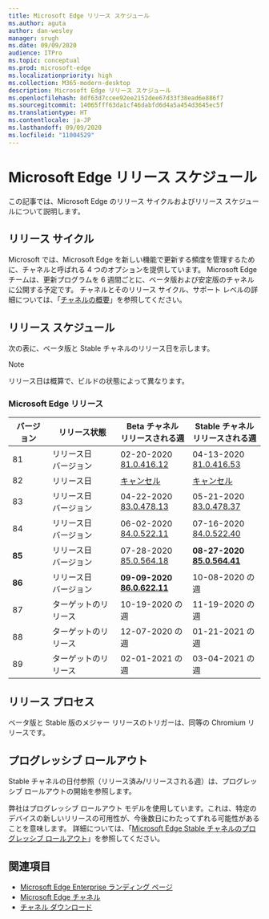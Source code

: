 ```yaml
---
title: Microsoft Edge リリース スケジュール
ms.author: aguta
author: dan-wesley
manager: srugh
ms.date: 09/09/2020
audience: ITPro
ms.topic: conceptual
ms.prod: microsoft-edge
ms.localizationpriority: high
ms.collection: M365-modern-desktop
description: Microsoft Edge リリース スケジュール
ms.openlocfilehash: 8df63d7ccee92ee2152dee67d33f38ead6e886f7
ms.sourcegitcommit: 14065fff63da1cf46dabfd6d4a5a454d3645ec5f
ms.translationtype: HT
ms.contentlocale: ja-JP
ms.lasthandoff: 09/09/2020
ms.locfileid: "11004529"
---
```

# Microsoft Edge リリース スケジュール

この記事では、Microsoft Edge のリリース サイクルおよびリリース スケジュールについて説明します。

## リリース サイクル

Microsoft では、Microsoft Edge を新しい機能で更新する頻度を管理するために、チャネルと呼ばれる 4 つのオプションを提供しています。 Microsoft Edge チームは、更新プログラムを 6 週間ごとに、ベータ版および安定版のチャネルに公開する予定です。 チャネルとそのリリース サイクル、サポート レベルの詳細については、「[チャネルの概要](https://docs.microsoft.com/DeployEdge/microsoft-edge-channels#channel-overview)」を参照してください。

## リリース スケジュール

次の表に、ベータ版と Stable チャネルのリリース日を示します。

> [!NOTE]
> リリース日は概算で、ビルドの状態によって異なります。

### Microsoft Edge リリース

| バージョン | リリース状態 | Beta チャネル<br>リリースされる週 | Stable チャネル<br>リリースされる週 |
|---------|-----|------|--------|
| 81 | リリース日<br>バージョン | 02-20-2020<br>[81.0.416.12](https://docs.microsoft.com/DeployEdge/microsoft-edge-relnote-beta-channel#version-81041612-february-20) | 04-13-2020<br>[81.0.416.53](https://docs.microsoft.com/DeployEdge/microsoft-edge-relnote-stable-channel#version-81041653-april-13) |
| 82 | リリース日 | [キャンセル](https://blogs.windows.com/msedgedev/2020/03/20/update-stable-channel-releases/) | [キャンセル](https://blogs.windows.com/msedgedev/2020/03/20/update-stable-channel-releases/) |
| 83 | リリース日<br>バージョン | 04-22-2020<br>[83.0.478.13](https://docs.microsoft.com/DeployEdge/microsoft-edge-relnote-beta-channel#version-83047813-april-22) | 05-21-2020<br> [83.0.478.37](https://docs.microsoft.com/DeployEdge/microsoft-edge-relnote-stable-channel#version-83047837-may-21) |
| 84 | リリース日<br>バージョン | 06-02-2020<br>[84.0.522.11](https://docs.microsoft.com/DeployEdge/microsoft-edge-relnote-beta-channel#version-84052211-june-2) | 07-16-2020<br> [84.0.522.40](https://docs.microsoft.com/DeployEdge/microsoft-edge-relnote-stable-channel#version-84052240-july-16) |
| **85** | リリース日<br>バージョン | 07-28-2020<br>[85.0.564.18](https://docs.microsoft.com/DeployEdge/microsoft-edge-relnote-beta-channel#version-85056418-july-28)  | **08-27-2020**<br>**[85.0.564.41](https://docs.microsoft.com/DeployEdge/microsoft-edge-relnote-stable-channel#version-85056441-august-27)** |
| **86** | リリース日<br>バージョン | **09-09-2020**<br>**[86.0.622.11](https://docs.microsoft.com/DeployEdge/microsoft-edge-relnote-beta-channel#version-86062211-september-9)** | 10-08-2020 の週 |
| 87 | ターゲットのリリース | 10-19-2020 の週 | 11-19-2020 の週 |
| 88 | ターゲットのリリース | 12-07-2020 の週 | 01-21-2021 の週 |
| 89 | ターゲットのリリース | 02-01-2021 の週 | 03-04-2021 の週 |

## リリース プロセス

ベータ版と Stable 版のメジャー リリースのトリガーは、同等の Chromium リリースです。

## プログレッシブ ロールアウト

Stable チャネルの日付参照（リリース済み/リリースされる週）は、プログレッシブ ロールアウトの開始を参照します。

弊社はプログレッシブ ロールアウト モデルを使用しています。これは、特定のデバイスの新しいリリースの可用性が、今後数日にわたってずれる可能性があることを意味します。 詳細については、「[Microsoft Edge Stable チャネルのプログレッシブ ロールアウト](microsoft-edge-update-progressive-rollout.md)」を参照してください。

## 関連項目

- [Microsoft Edge Enterprise ランディング ページ](https://aka.ms/EdgeEnterprise)
- [Microsoft Edge チャネル](microsoft-edge-channels.md)
- [チャネル ダウンロード](https://www.microsoft.com/edge/business/download)